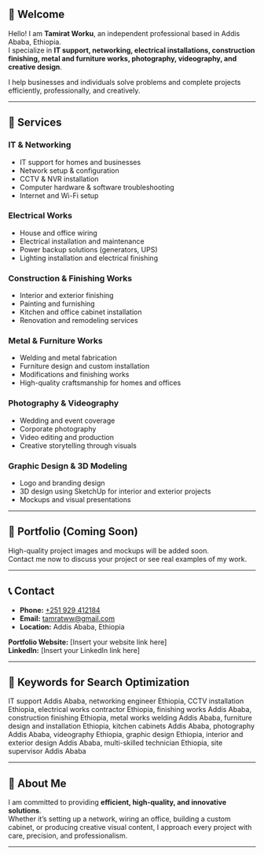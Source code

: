 ## 👋 Welcome

Hello! I am **Tamirat Worku**, an independent professional based in Addis Ababa, Ethiopia.  
I specialize in **IT support, networking, electrical installations, construction finishing, metal and furniture works, photography, videography, and creative design**.  

I help businesses and individuals solve problems and complete projects efficiently, professionally, and creatively.

---

## 💼 Services

### IT & Networking
- IT support for homes and businesses
- Network setup & configuration
- CCTV & NVR installation
- Computer hardware & software troubleshooting
- Internet and Wi-Fi setup

### Electrical Works
- House and office wiring
- Electrical installation and maintenance
- Power backup solutions (generators, UPS)
- Lighting installation and electrical finishing

### Construction & Finishing Works
- Interior and exterior finishing
- Painting and furnishing
- Kitchen and office cabinet installation
- Renovation and remodeling services

### Metal & Furniture Works
- Welding and metal fabrication
- Furniture design and custom installation
- Modifications and finishing works
- High-quality craftsmanship for homes and offices

### Photography & Videography
- Wedding and event coverage
- Corporate photography
- Video editing and production
- Creative storytelling through visuals

### Graphic Design & 3D Modeling
- Logo and branding design
- 3D design using SketchUp for interior and exterior projects
- Mockups and visual presentations

---

## 📂 Portfolio (Coming Soon)
High-quality project images and mockups will be added soon.  
Contact me now to discuss your project or see real examples of my work.

---

## 📞 Contact

- **Phone:** [+251 929 412184](tel:+251929412184)  
- **Email:** [tamratww@gmail.com](mailto:tamratww@gmail.com)  
- **Location:** Addis Ababa, Ethiopia  

**Portfolio Website:** [Insert your website link here]  
**LinkedIn:** [Insert your LinkedIn link here]

---

## 🌟 Keywords for Search Optimization
IT support Addis Ababa, networking engineer Ethiopia, CCTV installation Ethiopia, electrical works contractor Ethiopia, finishing works Addis Ababa, construction finishing Ethiopia, metal works welding Addis Ababa, furniture design and installation Ethiopia, kitchen cabinets Addis Ababa, photography Addis Ababa, videography Ethiopia, graphic design Ethiopia, interior and exterior design Addis Ababa, multi-skilled technician Ethiopia, site supervisor Addis Ababa

---

## 📌 About Me
I am committed to providing **efficient, high-quality, and innovative solutions**.  
Whether it’s setting up a network, wiring an office, building a custom cabinet, or producing creative visual content, I approach every project with care, precision, and professionalism.

---
